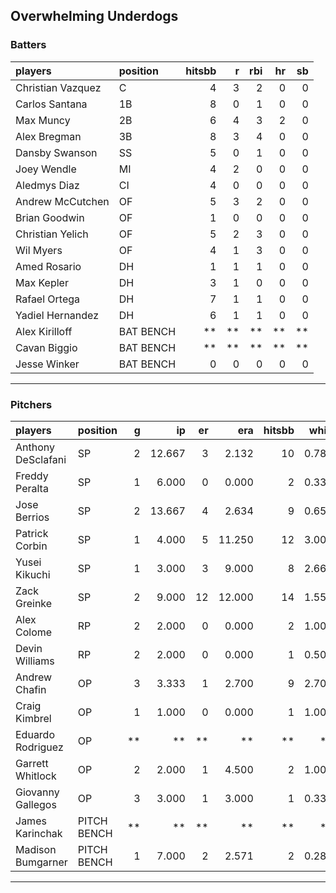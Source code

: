 ## Overwhelming Underdogs

### Batters

 
|players           |position  | hitsbb|  r| rbi| hr| sb| 
|:-----------------|:---------|------:|--:|---:|--:|--:| 
|Christian Vazquez |C         |      4|  3|   2|  0|  0| 
|Carlos Santana    |1B        |      8|  0|   1|  0|  0| 
|Max Muncy         |2B        |      6|  4|   3|  2|  0| 
|Alex Bregman      |3B        |      8|  3|   4|  0|  0| 
|Dansby Swanson    |SS        |      5|  0|   1|  0|  0| 
|Joey Wendle       |MI        |      4|  2|   0|  0|  0| 
|Aledmys Diaz      |CI        |      4|  0|   0|  0|  0| 
|Andrew McCutchen  |OF        |      5|  3|   2|  0|  0| 
|Brian Goodwin     |OF        |      1|  0|   0|  0|  0| 
|Christian Yelich  |OF        |      5|  2|   3|  0|  0| 
|Wil Myers         |OF        |      4|  1|   3|  0|  0| 
|Amed Rosario      |DH        |      1|  1|   1|  0|  0| 
|Max Kepler        |DH        |      3|  1|   0|  0|  0| 
|Rafael Ortega     |DH        |      7|  1|   1|  0|  0| 
|Yadiel Hernandez  |DH        |      6|  1|   1|  0|  0| 
|Alex Kirilloff    |BAT BENCH |     **| **|  **| **| **| 
|Cavan Biggio      |BAT BENCH |     **| **|  **| **| **| 
|Jesse Winker      |BAT BENCH |      0|  0|   0|  0|  0| 


* * *

### Pitchers

 
|players            |position    |  g|     ip| er|    era| hitsbb|  whip| so|  w| sv| 
|:------------------|:-----------|--:|------:|--:|------:|------:|-----:|--:|--:|--:| 
|Anthony DeSclafani |SP          |  2| 12.667|  3|  2.132|     10| 0.789|  9|  1|  0| 
|Freddy Peralta     |SP          |  1|  6.000|  0|  0.000|      2| 0.333|  9|  0|  0| 
|Jose Berrios       |SP          |  2| 13.667|  4|  2.634|      9| 0.659| 10|  1|  0| 
|Patrick Corbin     |SP          |  1|  4.000|  5| 11.250|     12| 3.000|  5|  0|  0| 
|Yusei Kikuchi      |SP          |  1|  3.000|  3|  9.000|      8| 2.667|  3|  0|  0| 
|Zack Greinke       |SP          |  2|  9.000| 12| 12.000|     14| 1.556|  7|  0|  0| 
|Alex Colome        |RP          |  2|  2.000|  0|  0.000|      2| 1.000|  2|  0|  1| 
|Devin Williams     |RP          |  2|  2.000|  0|  0.000|      1| 0.500|  6|  1|  0| 
|Andrew Chafin      |OP          |  3|  3.333|  1|  2.700|      9| 2.700|  3|  0|  2| 
|Craig Kimbrel      |OP          |  1|  1.000|  0|  0.000|      1| 1.000|  2|  0|  0| 
|Eduardo Rodriguez  |OP          | **|     **| **|     **|     **|    **| **| **| **| 
|Garrett Whitlock   |OP          |  2|  2.000|  1|  4.500|      2| 1.000|  1|  0|  0| 
|Giovanny Gallegos  |OP          |  3|  3.000|  1|  3.000|      1| 0.333|  4|  0|  2| 
|James Karinchak    |PITCH BENCH | **|     **| **|     **|     **|    **| **| **| **| 
|Madison Bumgarner  |PITCH BENCH |  1|  7.000|  2|  2.571|      2| 0.286|  3|  0|  0| 


* * *


